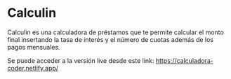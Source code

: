 # Calculin 

Calculin es una calculadora de préstamos que te permite calcular el monto final insertando la tasa de interés y el número de cuotas además de los pagos mensuales.

Se puede acceder a la versión live desde este link: https://calculadora-coder.netlify.app/
